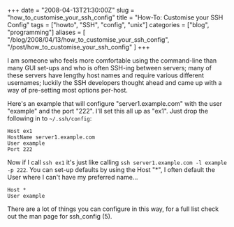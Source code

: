 +++
date = "2008-04-13T21:30:00Z"
slug = "how_to_customise_your_ssh_config"
title = "How-To: Customise your SSH Config"
tags = ["howto", "SSH", "config", "unix"]
categories = ["blog", "programming"]
aliases = [
  "/blog/2008/04/13/how_to_customise_your_ssh_config",
  "/post/how_to_customise_your_ssh_config"
]
+++

I am someone who feels more comfortable using the command-line than many GUI set-ups and who is often SSH-ing between servers; many of these servers have lengthy host names and require various different usernames; luckily the SSH developers thought ahead and came up with a way of pre-setting most options per-host.

Here's an example that will configure "server1.example.com" with the user "example" and the port "222". I'll set this all up as "ex1". Just drop the following in to `~/.ssh/config`:

```text
Host ex1
HostName server1.example.com
User example
Port 222
```

Now if I call `ssh ex1` it's just like calling `ssh server1.example.com -l example -p 222`. You can set-up defaults by using the Host "\*", I often default the User where I can't have my preferred name...

```text
Host *
User example
```

There are a lot of things you can configure in this way, for a full list check out the man page for ssh_config (5).
